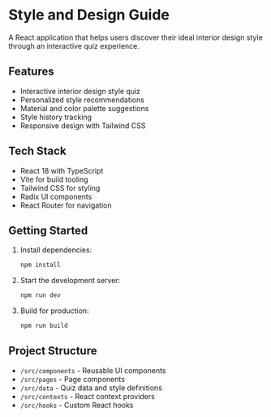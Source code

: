 # Style and Design Guide

A React application that helps users discover their ideal interior design style through an interactive quiz experience.

## Features

- Interactive interior design style quiz
- Personalized style recommendations
- Material and color palette suggestions
- Style history tracking
- Responsive design with Tailwind CSS

## Tech Stack

- React 18 with TypeScript
- Vite for build tooling
- Tailwind CSS for styling
- Radix UI components
- React Router for navigation

## Getting Started

1. Install dependencies:
   ```bash
   npm install
   ```

2. Start the development server:
   ```bash
   npm run dev
   ```

3. Build for production:
   ```bash
   npm run build
   ```

## Project Structure

- `/src/components` - Reusable UI components
- `/src/pages` - Page components
- `/src/data` - Quiz data and style definitions
- `/src/contexts` - React context providers
- `/src/hooks` - Custom React hooks
